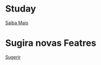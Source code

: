 # Studay


[Saiba Mais](https://medium.com/@brunoandrade.me/construindo-uma-plataforma-de-ensino-open-source-para-a-comunidade-de-tecnologia-d6fb11b280ec)

# Sugira novas Featres
[Sugerir](https://github.com/brdeveloper/studay/issues/1)

